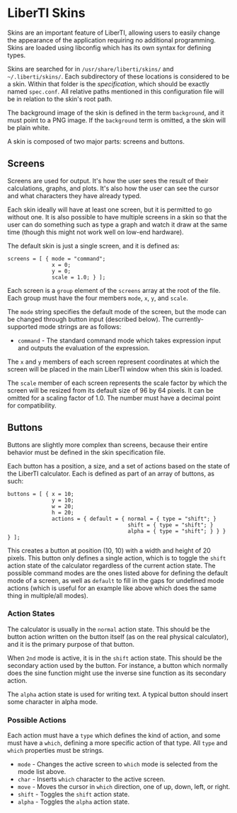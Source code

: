 LiberTI Skins
=============

Skins are an important feature of LiberTI, allowing users to easily change the
appearance of the application requiring no additional programming. Skins are
loaded using libconfig which has its own syntax for defining types.

Skins are searched for in `/usr/share/liberti/skins/` and
`~/.liberti/skins/`. Each subdirectory of these locations is considered to be a
skin. Within that folder is the *specification*, which should be exactly named
`spec.conf`. All relative paths mentioned in this configuration file will be in
relation to the skin's root path.

The background image of the skin is defined in the term `background`, and it
must point to a PNG image. If the `background` term is omitted, a the skin will
be plain white.

A skin is composed of two major parts: screens and buttons.

Screens
-------

Screens are used for output. It's how the user sees the result of their
calculations, graphs, and plots. It's also how the user can see the cursor and
what characters they have already typed.

Each skin ideally will have at least one screen, but it is permitted to go
without one. It is also possible to have multiple screens in a skin so that the
user can do something such as type a graph and watch it draw at the same time
(though this might not work well on low-end hardware).

The default skin is just a single screen, and it is defined as:

```
screens = [ { mode = "command";
              x = 0;
              y = 0;
              scale = 1.0; } ];
```

Each screen is a `group` element of the `screens` array at the root of the
file. Each group must have the four members `mode`, `x`, `y`, and `scale`.

The `mode` string specifies the default mode of the screen, but the mode can be
changed through button input (described below). The currently-supported mode
strings are as follows:

- `command` - The standard command mode which takes expression input and
outputs the evaluation of the expression.

The `x` and `y` members of each screen represent coordinates at which the
screen will be placed in the main LiberTI window when this skin is loaded.

The `scale` member of each screen represents the scale factor by which the
screen will be resized from its default size of 96 by 64 pixels. It can be
omitted for a scaling factor of 1.0. The number must have a decimal point for
compatibility.

Buttons
-------

Buttons are slightly more complex than screens, because their entire behavior
must be defined in the skin specification file.

Each button has a position, a size, and a set of actions based on the state of
the LiberTI calculator. Each is defined as part of an array of buttons, as
such:

```
buttons = [ { x = 10;
              y = 10;
              w = 20;
              h = 20;
              actions = { default = { normal = { type = "shift"; }
                                      shift = { type = "shift"; }
                                      alpha = { type = "shift"; } } } } ];
```

This creates a button at position (10, 10) with a width and height of 20
pixels. This button only defines a single action, which is to toggle the
`shift` action state of the calculator regardless of the current action
state. The possible command modes are the ones listed above for defining the
default mode of a screen, as well as `default` to fill in the gaps for
undefined mode actions (which is useful for an example like above which does
the same thing in multiple/all modes).

### Action States

The calculator is usually in the `normal` action state. This should be the
button action written on the button itself (as on the real physical
calculator), and it is the primary purpose of that button.

When `2nd` mode is active, it is in the `shift` action state. This should be
the secondary action used by the button. For instance, a button which normally
does the sine function might use the inverse sine function as its secondary
action.

The `alpha` action state is used for writing text. A typical button should
insert some character in alpha mode.

### Possible Actions

Each action must have a `type` which defines the kind of action, and some must
have a `which`, defining a more specific action of that type. All `type` and
`which` properties must be strings.

- `mode` - Changes the active screen to `which` mode is selected from the mode
list above.
- `char` - Inserts `which` character to the active screen.
- `move` - Moves the cursor in `which` direction, one of up, down, left, or
right.
- `shift` - Toggles the `shift` action state.
- `alpha` - Toggles the `alpha` action state.
